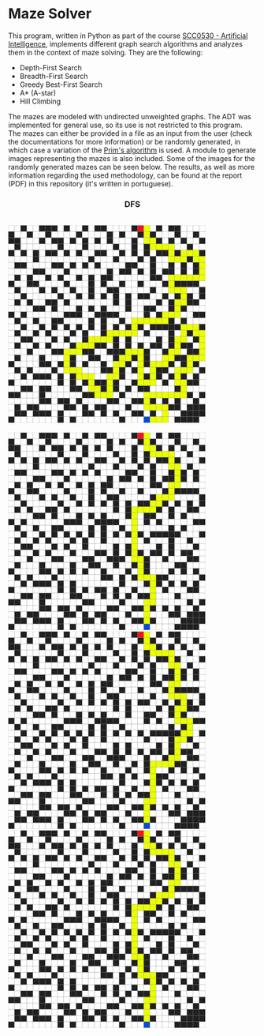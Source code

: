 # Maze Solver

This program, written in Python as part of the course [SCC0530 - Artificial Intelligence](https://uspdigital.usp.br/jupiterweb/obterDisciplina?nomdis=&sgldis=SCC0530), implements different graph search algorithms and analyzes them in the context of maze solving. They are the following:

  - Depth-First Search
  - Breadth-First Search
  - Greedy Best-First Search
  - A* (A-star)
  - Hill Climbing

The mazes are modeled with undirected unweighted graphs. The ADT was implemented for general use, so its use is not restricted to this program. The mazes can either be provided in a file as an input from the user (check the documentations for more information) or be randomly generated, in which case a variation of the [Prim's algorithm](https://en.wikipedia.org/wiki/Prim%27s_algorithm) is used. A module to generate images representing the mazes is also included. Some of the images for the randomly generated mazes can be seen below. The results, as well as more information regarding the used methodology, can be found at the report (PDF) in this repository (it's written in portuguese).

<p align="center"> 
  <h3 align="center"><b>DFS<b></h3> </br>
    <img src="./out/random32x32_20-06-05-17-32-17/5_DFS.png" width="400" height="400"> </br> </br>
    <img src="./out/random32x32_20-06-05-17-32-17/5_BFS.png"width="400" height="400"> </br>  
    <img src="./out/random32x32_20-06-05-17-32-17/5_BestFirstSearch.png" width="400" height="400"> </br>  
    <img src="./out/random32x32_20-06-05-17-32-17/5_A*.png" width="400" height="400">
</p>
